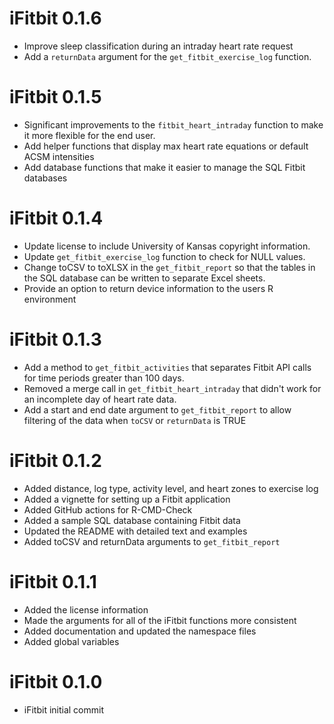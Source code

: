 # iFitbit 0.1.6
* Improve sleep classification during an intraday heart rate request
* Add a `returnData` argument for the `get_fitbit_exercise_log` function.

# iFitbit 0.1.5
* Significant improvements to the `fitbit_heart_intraday` function to make it more flexible for the end user.
* Add helper functions that display max heart rate equations or default ACSM intensities
* Add database functions that make it easier to manage the SQL Fitbit databases

# iFitbit 0.1.4
* Update license to include University of Kansas copyright information.
* Update `get_fitbit_exercise_log` function to check for NULL values.
* Change toCSV to toXLSX in the `get_fitbit_report` so that the tables in the SQL database can be written to separate Excel sheets.
* Provide an option to return device information to the users R environment

# iFitbit 0.1.3
* Add a method to `get_fitbit_activities` that separates Fitbit API calls for time periods greater than 100 days.
* Removed a merge call in `get_fitbit_heart_intraday` that didn't work for an incomplete day of heart rate data.
* Add a start and end date argument to `get_fitbit_report` to allow filtering of the data when `toCSV` or `returnData` is TRUE

# iFitbit 0.1.2

* Added distance, log type, activity level, and heart zones to exercise log
* Added a vignette for setting up a Fitbit application
* Added GitHub actions for R-CMD-Check
* Added a sample SQL database containing Fitbit data
* Updated the README with detailed text and examples
* Added toCSV and returnData arguments to `get_fitbit_report`


# iFitbit 0.1.1

* Added the license information
* Made the arguments for all of the iFitbit functions more consistent
* Added documentation and updated the namespace files
* Added global variables

# iFitbit 0.1.0

* iFitbit initial commit
